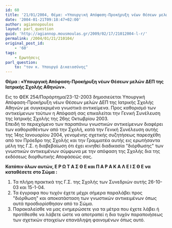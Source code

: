 ```yaml
---
id: 60
title: '21/01/2004, Θέμα: «Υπουργική Απόφαση-Προκήρυξη νέων Θέσεων μελών ΔΕΠ της Ιατρικής Σχολής Αθηνών».'
date: '2004-01-21T09:18:47+02:00'
author: agiannopoulos
layout: parl_question
guid: 'http://agiannop.mousmoulas.gr/2009/02/17/21012004-l-r/'
permalink: /2004/01/21/210104/
original_post_id:
    - '60'
tags:
    - Ερωτήσεις
parl_question:
    to: "τον κ. Υπουργό Δικαιοσύνης"
---
```


**Θέμα : «Υπουργική Απόφαση-Προκήρυξη νέων Θέσεων μελών ΔΕΠ της Ιατρικής Σχολής Αθηνών».**

Εις το ΦΕΚ 254/Παράρτημα/23-12-2003 δημοσιεύεται Υπουργική Απόφαση-Προκήρυξη νέων Θέσεων μελών ΔΕΠ της Ιατρικής Σχολής Αθηνών με συγκεκριμένα γνωστικά αντικείμενα. Προς καθορισμό των αντικείμενων τούτων η Απόφασή σας επικαλείται την Γενική Συνέλευση της Ιατρικής Σχολής της 26ης Οκτωβρίου 2003.  
Επειδή το περιεχόμενο των παραπάνω γνωστικών αντικείμενων διαφέρει των καθορισθέντων από την Σχολή, κατά την Γενική Συνέλευση αυτής της 14ης Ιανουαρίου 2004, γενομένης σχετικής συζητήσεως παρεσχέθη από τον Πρόεδρο της Σχολής και την Γραμματέα αυτής εις ερωτήσαντα μέλη της Γ.Σ. η διαβεβαίωση ότι έχει κινηθεί διαδικασία "διόρθωσης" των γνωστικών αντικειμένων σύμφωνα με την απόφαση της Σχολής δια της εκδόσεως διορθωτικής Αποφάσεώς σας.

**Κατόπιν όλων αυτών, Ε Ρ Ω Τ Α Σ Θ Ε και Π Α Ρ Α Κ Α Λ Ε Ι Σ Θ Ε να καταθέσετε στο Σώμα :**

1. Τα πλήρη πρακτικά της Γ.Σ. της Σχολής των Συνεδριών αυτής 26-10-03 και 15-1-04.
1. Τα έγγραφα που τυχόν έχετε μέχρι σήμερα παραλάβει προς "διόρθωση" και αποκατάσταση των γνωστικών αντικειμένων όπως αυτά προσδιορίσθησαν από το Σώμα.
1. Παρακαλείσθε να μας ενημερώσετε για τα μέτρα που έχετε λάβει ή προτίθεσθε να λάβετε ώστε να αποτραπεί η δια τυχόν παραποιήσεως των σχετικών στοιχείων επανάληψη φαινομένων όπως αυτό.